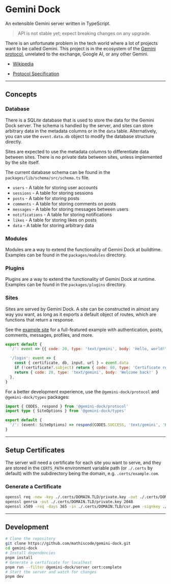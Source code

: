 # Gemini Dock

An extensible Gemini server written in TypeScript.

> API is not stable yet; expect breaking changes on any upgrade.

There is an unfortunate problem in the tech world where a lot of projects want to be called Gemini. This project is in the ecosystem of the [Gemini protocol](https://geminiprotocol.net), unrelated to the exchange, Google AI, or any other Gemini.

- [Wikipedia](https://en.wikipedia.org/wiki/Gemini_(protocol))

- [Protocol Specification](https://geminiprotocol.net/docs/protocol-specification.gmi)

---

## Concepts

### Database

There is a SQLite database that is used to store the data for the Gemini Dock server. The schema is handled by the server, and sites can store arbitrary data in the metadata columns or in the `data` table. Alternatively, you can use the `event.data.db` object to modify the database structure directly.

Sites are expected to use the metadata columns to differentiate data between sites. There is no private data between sites, unless implemented by the site itself.

The current database schema can be found in the `packages/lib/schema/src/schema.ts` file.

- `users` - A table for storing user accounts
- `sessions` - A table for storing sessions
- `posts` - A table for storing posts
- `comments` - A table for storing comments on posts
- `messages` - A table for storing messages between users
- `notifications` - A table for storing notifications
- `likes` - A table for storing likes on posts
- `data` - A table for storing arbitrary data

### Modules

Modules are a way to extend the functionality of Gemini Dock at buildtime. Examples can be found in the `packages/modules` directory.

### Plugins

Plugins are a way to extend the functionality of Gemini Dock at runtime. Examples can be found in the `packages/plugins` directory.

### Sites

Sites are served by Gemini Dock. A site can be constructed in almost any way you want, as long as it exports a default object of routes, which are functions that return a response.

See the [example site](./packages/sites/localhost) for a full-featured example with authentication, posts, comments, messages, profiles, and more.

```js
export default {
  '/': event => {{ code: 20, type: 'text/gemini', body: 'Hello, world!\r\n=> /login Please login' }},

  '/login': event => {
    const { certificate, db, input, url } = event.data
    if (!certificate?.subject) return { code: 60, type: 'Certificate required for this route' }
    return { code: 20, type: 'text/gemini', body: 'Welcome back!' }
  },
}
```

For a better development experience, use the `@gemini-dock/protocol` and `@gemini-dock/types` packages:

```ts
import { CODES, respond } from '@gemini-dock/protocol'
import type { SiteOptions } from '@gemini-dock/types'

export default {
  '/': (event: SiteOptions) => respond(CODES.SUCCESS, 'text/gemini', 'Hello, world!'),
}
```

---

## Setup Certificates

The server will need a certificate for each site you want to serve, and they are stored in the `CERTS_PATH` environment variable path (or `./.certs` by default) with the subdirectory being the domain, e.g. `.certs/example.com`.

### Generate a Certificate

```bash
openssl req -new -key ./.certs/DOMAIN.TLD/private.key -out ./.certs/DOMAIN.TLD/csr.pem
openssl genrsa -out ./.certs/DOMAIN.TLD/private.key 2048
openssl x509 -req -days 365 -in ./.certs/DOMAIN.TLD/csr.pem -signkey ./.certs/DOMAIN.TLD/private.key -out ./.certs/DOMAIN.TLD/certificate.pem
```

---

## Development

```bash
# Clone the repository
git clone https://github.com/mathiscode/gemini-dock.git
cd gemini-dock
# Install dependencies
pnpm install
# Generate a certificate for localhost
pnpm run --filter @gemini-dock/server cert:complete
# Start the server and watch for changes
pnpm dev
```
